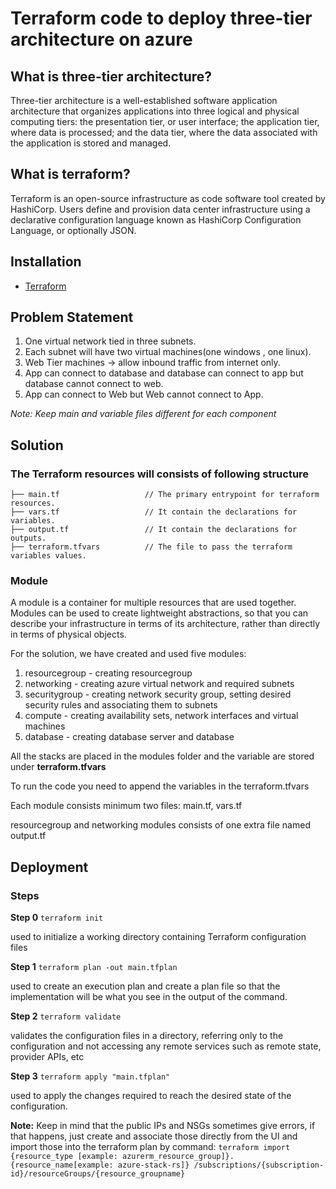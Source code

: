 # Terraform code to deploy three-tier architecture on azure

## What is three-tier architecture?
Three-tier architecture is a well-established software application architecture that organizes applications into three logical and physical computing tiers: the presentation tier, or user interface; the application tier, where data is processed; and the data tier, where the data associated with the application is stored and managed.

## What is terraform?
Terraform is an open-source infrastructure as code software tool created by HashiCorp. Users define and provision data center infrastructure using a declarative configuration language known as HashiCorp Configuration Language, or optionally JSON.

## Installation
- [Terraform](https://www.terraform.io/downloads.html)

## Problem Statement

1. One virtual network tied in three subnets.
2. Each subnet will have two virtual machines(one windows , one linux).
3. Web Tier machines -> allow inbound traffic from internet only.
4. App can connect to database and database can connect to app but database cannot connect to web.
5. App can connect to Web but Web cannot connect to App.

_Note: Keep main and variable files different for each component_

## Solution

### The Terraform resources will consists of following structure

```
├── main.tf                   // The primary entrypoint for terraform resources.
├── vars.tf                   // It contain the declarations for variables.
├── output.tf                 // It contain the declarations for outputs.
├── terraform.tfvars          // The file to pass the terraform variables values.
```

### Module

A module is a container for multiple resources that are used together. Modules can be used to create lightweight abstractions, so that you can describe your infrastructure in terms of its architecture, rather than directly in terms of physical objects.

For the solution, we have created and used five modules:
1. resourcegroup - creating resourcegroup
2. networking - creating azure virtual network and required subnets
3. securitygroup - creating network security group, setting desired security rules and associating them to subnets
4. compute - creating availability sets, network interfaces and virtual machines
5. database - creating database server and database

All the stacks are placed in the modules folder and the variable are stored under **terraform.tfvars**

To run the code you need to append the variables in the terraform.tfvars

Each module consists minimum two files: main.tf, vars.tf

resourcegroup and networking modules consists of one extra file named output.tf

## Deployment

### Steps

**Step 0** `terraform init`

used to initialize a working directory containing Terraform configuration files

**Step 1** `terraform plan -out main.tfplan `

used to create an execution plan and create a plan file so that the implementation will be what you see in the output of the command.

**Step 2** `terraform validate`

validates the configuration files in a directory, referring only to the configuration and not accessing any remote services such as remote state, provider APIs, etc

**Step 3** `terraform apply "main.tfplan"`

used to apply the changes required to reach the desired state of the configuration.

**Note:** Keep in mind that the public IPs and NSGs sometimes give errors, if that happens, just create and associate those directly from the UI and import those into the terraform plan by command: `terraform import {resource_type [example: azurerm_resource_group]}.{resource_name[example: azure-stack-rs]} /subscriptions/{subscription-id}/resourceGroups/{resource_groupname}`
